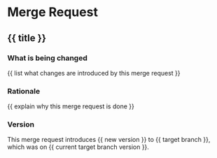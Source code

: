 # Merge Request

## {{ title }}

### What is being changed

{{ list what changes are introduced by this merge request }}

### Rationale

{{ explain why this merge request is done }}

### Version

This merge request introduces {{ new version }} to {{ target branch }}, which was on {{ current target branch version }}.
